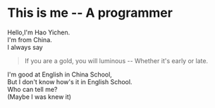 # This is me -- A programmer
Hello,I'm Hao Yichen.<br>
I'm from China.<br>
I always say<br>

> If you are a gold, you will luminous -- Whether it's early or late.

I'm good at English in China School,<br>
But I don't know how's it in English School.<br>
Who can tell me?<br>
(Maybe I was knew it)
